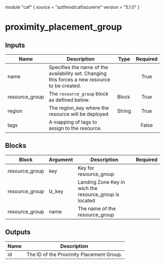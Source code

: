 module "caf" {
  source  = "aztfmod/caf/azurerm"
  version = "5.1.0"
}

# proximity_placement_group

## Inputs
| Name | Description | Type | Required |
|------|-------------|------|:--------:|
|name| Specifies the name of the availability set. Changing this forces a new resource to be created.||True|
|resource_group|The `resource_group` block as defined below.|Block|True|
| region |The region_key where the resource will be deployed|String|True|
|tags| A mapping of tags to assign to the resource.||False|

## Blocks
| Block | Argument | Description | Required |
|-------|----------|-------------|----------|
|resource_group| key | Key for  resource_group||| Required if  |
|resource_group| lz_key |Landing Zone Key in wich the resource_group is located|||True|
|resource_group| name | The name of the resource_group |||True|

## Outputs
| Name | Description |
|------|-------------|
|id|The ID of the Proximity Placement Group.|||

